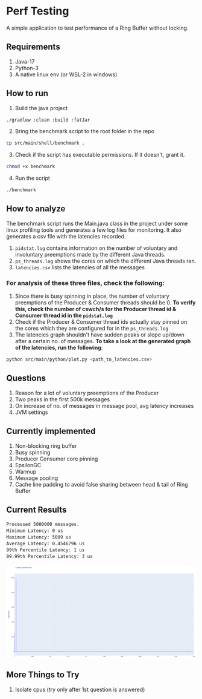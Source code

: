 # Perf Testing
A simple application to test performance of a Ring Buffer without locking.

## Requirements
1. Java-17
2. Python-3
3. A native linux env (or WSL-2 in windows)

## How to run
1. Build the java project
```bash
./gradlew :clean :build :fatJar
```
2. Bring the benchmark script to the root folder in the repo
```bash
cp src/main/shell/benchmark .
```
3. Check if the script has executable permissions. If it doesn't, grant it.
```bash
chmod +x benchmark
```
4. Run the script
```bash
./benchmark
```

## How to analyze
The benchmark script runs the Main.java class in the project under some linux profiling tools and generates a few log 
files for monitoring. It also generates a csv file with the latencies recorded.
1. `pidstat.log` contains information on the number of voluntary and involuntary preemptions made by the different Java 
threads.
2. `ps_threads.log` shows the cores on which the different Java threads ran.
3. `latencies.csv` lists the latencies of all the messages

### For analysis of these three files, check the following:
1. Since there is busy spinning in place, the number of voluntary preemptions of the Producer & Consumer threads should 
be 0.
**To verify this, check the number of cswch/s for the Producer thread id & Consumer thread id in the `pidstat.log`**
2. Check if the Producer & Consumer thread ids actually stay pinned on the cores which they are configured for in the 
`ps_threads.log`
3. The latencies graph shouldn't have sudden peaks or slope up/down after a certain no. of messages. **To take a look 
at the generated graph of the latencies, run the following**:
```bash
python src/main/python/plot.py <path_to_latencies.csv>
```

## Questions
1. Reason for a lot of voluntary preemptions of the Producer
2. Two peaks in the first 500k messages
3. On increase of no. of messages in message pool, avg latency increases
4. JVM settings

## Currently implemented
1. Non-blocking ring buffer
2. Busy spinning
3. Producer Consumer core pinning
4. EpsilonGC
5. Warmup
6. Message pooling
7. Cache line padding to avoid false sharing between head & tail of Ring Buffer

## Current Results
```bash
Processed 5000000 messages.
Minimum Latency: 0 us
Maximum Latency: 5009 us
Average Latency: 0.4546796 us
99th Percentile Latency: 1 us
99.99th Percentile Latency: 3 us
```
![Latency Plot](./screenshots/latency_plot.png)

## More Things to Try
1. Isolate cpus (try only after 1st question is answered)
